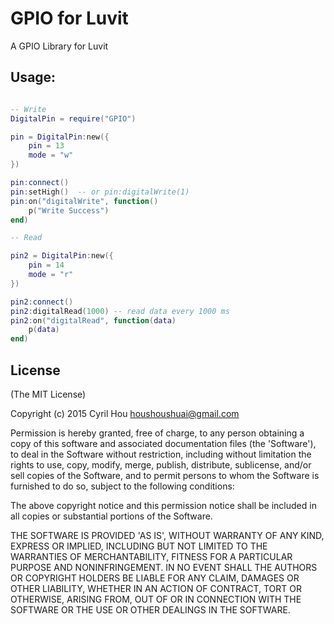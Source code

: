 # GPIO for Luvit

A GPIO Library for Luvit 

## Usage:

```lua

-- Write 
DigitalPin = require("GPIO")

pin = DigitalPin:new({
	pin = 13
	mode = "w"
})

pin:connect()
pin:setHigh()  -- or pin:digitalWrite(1)
pin:on("digitalWrite", function()
	p("Write Success")
end)

-- Read

pin2 = DigitalPin:new({
	pin = 14
	mode = "r"
})

pin2:connect()
pin2:digitalRead(1000) -- read data every 1000 ms
pin2:on("digitalRead", function(data)
	p(data)
end)

```

## License

(The MIT License)

Copyright (c) 2015 Cyril Hou <houshoushuai@gmail.com>

Permission is hereby granted, free of charge, to any person obtaining a copy of this software and associated documentation files (the 'Software'), to deal in the Software without restriction, including without limitation the rights to use, copy, modify, merge, publish, distribute, sublicense, and/or sell copies of the Software, and to permit persons to whom the Software is furnished to do so, subject to the following conditions:

The above copyright notice and this permission notice shall be included in all copies or substantial portions of the Software.

THE SOFTWARE IS PROVIDED 'AS IS', WITHOUT WARRANTY OF ANY KIND, EXPRESS OR IMPLIED, INCLUDING BUT NOT LIMITED TO THE WARRANTIES OF MERCHANTABILITY, FITNESS FOR A PARTICULAR PURPOSE AND NONINFRINGEMENT. IN NO EVENT SHALL THE AUTHORS OR COPYRIGHT HOLDERS BE LIABLE FOR ANY CLAIM, DAMAGES OR OTHER LIABILITY, WHETHER IN AN ACTION OF CONTRACT, TORT OR OTHERWISE, ARISING FROM, OUT OF OR IN CONNECTION WITH THE SOFTWARE OR THE USE OR OTHER DEALINGS IN THE SOFTWARE.